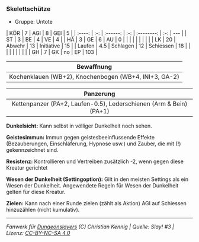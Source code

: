### Skelettschütze

- Gruppe: Untote

|  KÖR   |  7  |   AGI    |  8  |    GEI     |  5  |
| :----: | :-: | :------: | :-: | :--------: | :-: | --- |
|   ST   |  3  |    BE    |  4  |     VE     |  4  |
|   HÄ   |  3  |    GE    |  6  |     AU     |  0  |
|        |     |          |     |            |     |     |
|   LK   | 20  |  Abwehr  | 13  | Initiative | 15  |
| Laufen | 4.5 | Schlagen | 12  | Schiessen  | 18  |
|        |     |          |     |            |     |     |
|   GH   |  7  |    GK    | no  |     EP     | 103 |

|                      Bewaffnung                       |
| :---------------------------------------------------: |
| Kochenklauen (WB+2), Knochenbogen (WB+4, INI+3, GA-2) |

|                             Panzerung                              |
| :----------------------------------------------------------------: |
| Kettenpanzer (PA+2, Laufen-0.5), Lederschienen (Arm & Bein) (PA+1) |

**Dunkelsicht:** Kann selbst in völliger Dunkelheit noch sehen.

**Geistesimmun:** Immun gegen geistesbeeinflussende Effekte (Bezauberungen, Einschläferung, Hypnose usw.) und Zauber, die mit (!) gekennzeichnet sind.

**Resistenz:** Kontrollieren und Vertreiben zusätzlich -2, wenn gegen diese Kreatur gerichtet

**Wesen der Dunkelheit (Settingoption):** Gilt in den meisten Settings als ein Wesen der Dunkelheit. Angewendete Regeln für Wesen der Dunkelheit gelten für diese Kreatur.

**Zielen:** Kann nach einer Runde zielen (zählt als Aktion) AGI auf Schiessen hinzuzählen (nicht kumulativ).

---

_Fanwerk für [Dungeonslayers](https://www.dungeonslayers.net/) (C) Christian Kennig | Quelle: Slay! #3 | Lizenz: [CC-BY-NC-SA 4.0](https://creativecommons.org/licenses/by-nc-sa/4.0/deed.de)_
